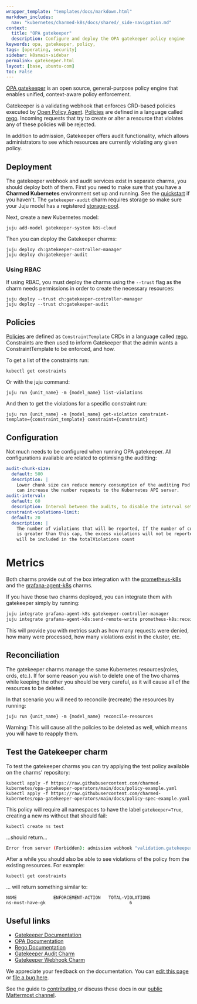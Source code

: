 ```yaml
---
wrapper_template: "templates/docs/markdown.html"
markdown_includes:
  nav: "kubernetes/charmed-k8s/docs/shared/_side-navigation.md"
context:
  title: "OPA gatekeeper"
  description: Configure and deploy the OPA gatekeeper policy engine
keywords: opa, gatekeeper, policy,
tags: [operating, security]
sidebar: k8smain-sidebar
permalink: gatekeeper.html
layout: [base, ubuntu-com]
toc: False
---
```



[OPA gatekeeper][gatekeeper-docs] is an open source, general-purpose policy engine that enables unified,
context-aware policy enforcement.

Gatekeeper is a validating webhook that enforces CRD-based policies executed by [Open Policy Agent][opa].
[Policies][constraint-templates] are defined in a language called [rego][rego]. Incoming requests that try
to create or alter a resource that violates any of these policies will be rejected.

In addition to admission, Gatekeeper offers audit functionality, which allows administrators to see
which resources are currently violating any given policy.

##  Deployment

The gatekeeper webhook and audit services exist in separate charms, you should deploy both of them.
First you need to make sure that you have a **Charmed Kubernetes** environment set up and running.
See the [quickstart][quickstart] if you haven't. The `gatekeeper-audit` charm requires storage so
make sure your Juju model has a registered [storage-pool][storage-pools].

Next, create a new Kubernetes model:

```console
juju add-model gatekeeper-system k8s-cloud
```

Then you can deploy the Gatekeeper charms:

```console
juju deploy ch:gatekeeper-controller-manager
juju deploy ch:gatekeeper-audit
```

### Using RBAC

If using RBAC, you must deploy the charms using the `--trust` flag as the charm needs permissions
in order to create the necessary resources:

```console
juju deploy --trust ch:gatekeeper-controller-manager
juju deploy --trust ch:gatekeeper-audit
```

## Policies

[Policies][constraint-templates] are defined as `ConstraintTemplate` CRDs in a language called
[rego][rego]. Constraints are then used to inform Gatekeeper that the admin wants a ConstraintTemplate
to be enforced, and how.

To get a list of the constraints run:

```console
kubectl get constraints
```

Or with the juju command:
```console
juju run {unit_name} -m {model_name} list-violations
```

And then to get the violations for a specific constraint run:
```console
juju run {unit_name} -m {model_name} get-violation constraint-template={constraint_template} constraint={constraint}
```

## Configuration

Not much needs to be configured when running OPA gatekeeper. All configurations available are related to optimising the auditting:
```yaml
audit-chunk-size:
  default: 500
  description: |
    Lower chunk size can reduce memory consumption of the auditing Pod but
    can increase the number requests to the Kubernetes API server.
audit-interval:
  default: 60
  description: Interval between the audits, to disable the interval set `audit-interval=0`
constraint-violations-limit:
  default: 20
  description: |
    The number of violations that will be reported, If the number of current violations
    is greater than this cap, the excess violations will not be reported but they
    will be included in the totalViolations count
```

# Metrics
Both charms provide out of the box integration with the [prometheus-k8s][prometheus-k8s] and
the [grafana-agent-k8s][grafana-agent-k8s] charms.

If you have those two charms deployed, you can integrate them with gatekeeper simply by running:

```bash
juju integrate grafana-agent-k8s gatekeeper-controller-manager
juju integrate grafana-agent-k8s:send-remote-write prometheus-k8s:receive-remote-write
```

This will provide you with metrics such as how many requests were denied, how many were processed,
how many violations exist in the cluster, etc.

## Reconciliation

The gatekeeper charms manage the same Kubernetes resources(roles, crds, etc.). If for some reason
you wish to delete one of the two charms while keeping the other you should be very careful, as
it will cause all of the resources to be deleted.

In that scenario you will need to reconcile (recreate) the resources by running:

```console
juju run {unit_name} -m {model_name} reconcile-resources
```

<div class="p-notification--caution">
  <p markdown="1" class="p-notification__response">
    <span class="p-notification__status">Warning:</span>
This will cause all the policies to be deleted as well, which means you will have to
reapply them.
  </p>
</div>


## Test the Gatekeeper charm

To test the gatekeeper charms you can try applying the test policy available on the charms' repository:

```console
kubectl apply -f https://raw.githubusercontent.com/charmed-kubernetes/opa-gatekeeper-operators/main/docs/policy-example.yaml
kubectl apply -f https://raw.githubusercontent.com/charmed-kubernetes/opa-gatekeeper-operators/main/docs/policy-spec-example.yaml
```

This policy will require all namespaces to have the label `gatekeeper=True`, creating a new ns
without that should fail:

```console
kubectl create ns test
```
...should return...

```bash
Error from server (Forbidden): admission webhook "validation.gatekeeper.sh" denied the request: [ns-must-have-gk] you must provide labels: {"gatekeeper"}
```

After a while you should also be able to see violations of the policy from the
existing resources. For example:

```console
kubectl get constraints
```
... will return something similar to:

```
NAME              ENFORCEMENT-ACTION   TOTAL-VIOLATIONS
ns-must-have-gk                                6
```

## Useful links
- [Gatekeeper Documentation][gatekeeper-docs]
- [OPA Documentation][opa]
- [Rego Documentation][rego]
- [Gatekeeper Audit Charm][gatekeeper-audit]
- [Gatekeeper Webhook Charm][gatekeeper-controller-manager]

<!-- LINKS -->
[gatekeeper-docs]: https://open-policy-agent.github.io/gatekeeper/website/docs/
[constraint-templates]: https://open-policy-agent.github.io/gatekeeper/website/docs/howto#constraint-templates
[opa]: https://www.openpolicyagent.org/docs/latest/
[rego]: https://www.openpolicyagent.org/docs/latest/policy-language/
[gatekeeper-audit]: https://charmhub.io/gatekeeper-audit
[gatekeeper-controller-manager]: https://charmhub.io/gatekeeper-controller-manager
[prometheus-k8s]: https://charmhub.io/prometheus-k8s
[grafana-agent-k8s]: https://charmhub.io/grafana-agent-k8s
[storage-pools]: https://juju.is/docs/juju/defining-and-using-persistent-storage
[quickstart]: https://ubuntu.com/kubernetes/charmed-k8s/docs/quickstart

<!-- FEEDBACK -->
<div class="p-notification--information">
  <div class="p-notification__content">
    <p class="p-notification__message">We appreciate your feedback on the documentation. You can
    <a href="https://github.com/charmed-kubernetes/kubernetes-docs/edit/main/pages/k8s/gatekeeper.md" >edit this page</a>
    or
    <a href="https://github.com/charmed-kubernetes/kubernetes-docs/issues/new">file a bug here</a>.</p>
    <p>See the guide to <a href="/kubernetes/charmed-k8s/docs/how-to-contribute"> contributing </a> or discuss these docs in our <a href="https://chat.charmhub.io/charmhub/channels/kubernetes"> public Mattermost channel</a>.</p>
  </div>
</div>
